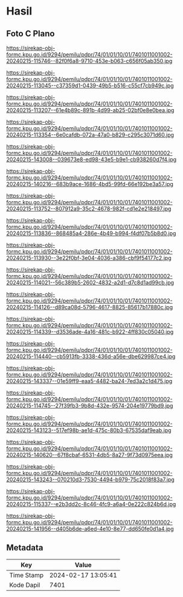 # Hasil

## Foto C Plano

https://sirekap-obj-formc.kpu.go.id/9294/pemilu/pdpr/74/01/01/10/01/7401011001002-20240215-115746--82f0f6a8-9710-453e-b063-c656f05ab350.jpg

https://sirekap-obj-formc.kpu.go.id/9294/pemilu/pdpr/74/01/01/10/01/7401011001002-20240215-113045--c37359d1-0439-49b5-b516-c55cf7cb949c.jpg

https://sirekap-obj-formc.kpu.go.id/9294/pemilu/pdpr/74/01/01/10/01/7401011001002-20240215-113207--61e4b89c-891b-4d99-ab25-02bf0e8e0bea.jpg

https://sirekap-obj-formc.kpu.go.id/9294/pemilu/pdpr/74/01/01/10/01/7401011001002-20240215-113354--6e0cafdb-072a-47a0-b829-c295c3071d60.jpg

https://sirekap-obj-formc.kpu.go.id/9294/pemilu/pdpr/74/01/01/10/01/7401011001002-20240215-143008--039673e8-ed98-43e5-b9e1-cb938260d7f4.jpg

https://sirekap-obj-formc.kpu.go.id/9294/pemilu/pdpr/74/01/01/10/01/7401011001002-20240215-140216--683b9ace-1686-4bd5-99fd-66e192be3a57.jpg

https://sirekap-obj-formc.kpu.go.id/9294/pemilu/pdpr/74/01/01/10/01/7401011001002-20240215-113752--807912a9-35c2-4678-982f-cd1e2e218497.jpg

https://sirekap-obj-formc.kpu.go.id/9294/pemilu/pdpr/74/01/01/10/01/7401011001002-20240215-113836--868485a4-286e-4b49-b994-f4df07b5b8d0.jpg

https://sirekap-obj-formc.kpu.go.id/9294/pemilu/pdpr/74/01/01/10/01/7401011001002-20240215-113930--3e22f0bf-3e04-4036-a386-cbf9f54177c2.jpg

https://sirekap-obj-formc.kpu.go.id/9294/pemilu/pdpr/74/01/01/10/01/7401011001002-20240215-114021--56c389b5-2602-4832-a2d1-d7c8d1ad99cb.jpg

https://sirekap-obj-formc.kpu.go.id/9294/pemilu/pdpr/74/01/01/10/01/7401011001002-20240215-114126--d89ca08d-5796-4617-8825-85617b17880c.jpg

https://sirekap-obj-formc.kpu.go.id/9294/pemilu/pdpr/74/01/01/10/01/7401011001002-20240215-114339--d3536ade-4a16-481c-b922-4ff830c05040.jpg

https://sirekap-obj-formc.kpu.go.id/9294/pemilu/pdpr/74/01/01/10/01/7401011001002-20240215-114440--cb5913fb-3338-436d-a56e-dbe629987ce4.jpg

https://sirekap-obj-formc.kpu.go.id/9294/pemilu/pdpr/74/01/01/10/01/7401011001002-20240215-143337--01e59ff9-eaa5-4482-ba24-7ed3a2c1d475.jpg

https://sirekap-obj-formc.kpu.go.id/9294/pemilu/pdpr/74/01/01/10/01/7401011001002-20240215-114745--27f39fb3-9b8d-432e-9574-204e19779bd9.jpg

https://sirekap-obj-formc.kpu.go.id/9294/pemilu/pdpr/74/01/01/10/01/7401011001002-20240215-143123--517ef98b-ae1d-475c-80b3-67535daf9eab.jpg

https://sirekap-obj-formc.kpu.go.id/9294/pemilu/pdpr/74/01/01/10/01/7401011001002-20240215-140620--67f8cbaf-6531-4db5-8a27-9f73d0975eea.jpg

https://sirekap-obj-formc.kpu.go.id/9294/pemilu/pdpr/74/01/01/10/01/7401011001002-20240215-143243--070210d3-7530-4494-b979-75c2018f83a7.jpg

https://sirekap-obj-formc.kpu.go.id/9294/pemilu/pdpr/74/01/01/10/01/7401011001002-20240215-115337--e2b3dd2c-8c46-4fc9-a6a4-0e222c824b6d.jpg

https://sirekap-obj-formc.kpu.go.id/9294/pemilu/pdpr/74/01/01/10/01/7401011001002-20240215-141956--d405b6de-a6ed-4e10-8e77-dd650fe0d1a4.jpg


## Metadata

| Key        | Value               |
| ---------- | ------------------- |
| Time Stamp | 2024-02-17 13:05:41 |
| Kode Dapil | 7401                |



